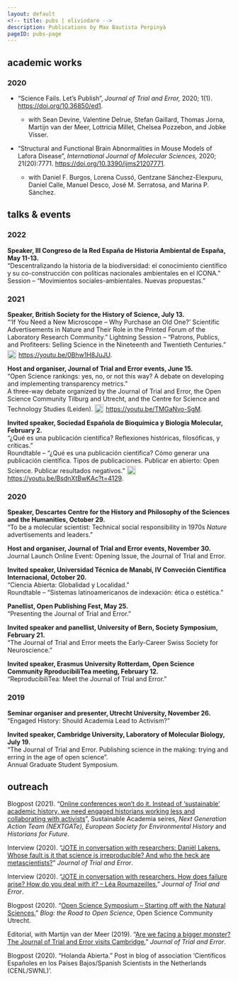 ```yaml
---
layout: default
<!-- title: pubs | oliviodare -->
description: Publications by Max Bautista Perpinyà
pageID: pubs-page
---
```


## academic works
### 2020
- “Science Fails. Let’s Publish”, _Journal of Trial and Error,_ 2020; 1(1). <a href="https://doi.org/10.36850/ed1" target="_blank">https://doi.org/10.36850/ed1</a>.  

  - with Sean Devine, Valentine Delrue, Stefan Gaillard, Thomas Jorna, Martijn van der Meer, Lottricia Millet, Chelsea Pozzebon, and Jobke Visser.  

- “Structural and Functional Brain Abnormalities in Mouse Models of Lafora Disease”, _International Journal of Molecular Sciences,_ 2020; 21(20):7771. <a href="https://doi.org/10.3390/ijms21207771" target="_blank">https://doi.org/10.3390/ijms21207771</a>.  

  - with Daniel F. Burgos, Lorena Cussó, Gentzane Sánchez-Elexpuru, Daniel Calle, Manuel Desco, José M. Serratosa, and Marina P. Sánchez.  

## talks & events  
### 2022
**Speaker, III Congreso de la Red  España de Historia Ambiental de España, May 11-13.**  
“Descentralizando la historia de la biodiversidad: el conocimiento científico y su co-construcción con políticas nacionales ambientales en el ICONA.”
Session – “Movimientos sociales-ambientales. Nuevas propuestas.”

### 2021
**Speaker, British Society for the History of Science, July 13.**  
“‘If You Need a New Microscope – Why Purchase an Old One?’ Scientific Advertisements in Nature and Their Role in the Printed Forum of the Laboratory Research Community.”
Lightning Session – “Patrons, Publics, and Profiteers: Selling Science in the Nineteenth and Twentieth Centuries.” <a href="https://youtu.be/0Bhw1H8JuJU" target="_blank"> <img src="{{ oliviodare.com }}/youtube-icon.png" width="20" style="position: relative; top: 4px; padding-right: 5px">https://youtu.be/0Bhw1H8JuJU</a>.

**Host and organiser, Journal of Trial and Error events, June 15.**   
“Open Science rankings: yes, no, or not this way? A debate on developing and implementing transparency metrics.”   
A three-way debate organized by the Journal of Trial and Error, the Open Science Community Tilburg and Utrecht, and the Centre for Science and Technology Studies (Leiden). <a href="https://youtu.be/TMGaNvo-SgM" target="_blank"> <img src="{{ oliviodare.com }}/youtube-icon.png" width="20" style="position: relative; top: 4px; padding-right: 5px">https://youtu.be/TMGaNvo-SgM</a>.

**Invited speaker, Sociedad Española de Bioquímica y Biología Molecular, February 2.**  
“¿Qué es una publicación científica? Reflexiones históricas, filosóficas, y críticas.”   
Roundtable – “¿Qué es una publicación científica? Cómo generar una publicación científica. Tipos de publicaciones. Publicar en abierto: Open Science. Publicar resultados negativos.” <a href="https://youtu.be/BsdnXtBwKAc?t=4129" target="_blank"> <img src="{{ oliviodare.com }}/youtube-icon.png" width="20" style="position: relative; top: 4px; padding-right: 5px">https://youtu.be/BsdnXtBwKAc?t=4129</a>.

### 2020
**Speaker, Descartes Centre for the History and Philosophy of the Sciences and the Humanities, October 29.**   
“To be a molecular scientist: Technical social responsibility in 1970s _Nature_ advertisements and leaders.”  

**Host and organiser, Journal of Trial and Error events, November 30.**   
Journal Launch Online Event: Opening Issue, the Journal of Trial and Error.  

**Invited speaker, Universidad Técnica de Manabí, IV Conveción Científica Internacional, October 20.**   
“Ciencia Abierta: Globalidad y Localidad.”   
Roundtable – “Sistemas latinoamericanos de indexación: ética o estética.”   

**Panellist, Open Publishing Fest, May 25.**   
“Presenting the Journal of Trial and Error.”  

**Invited speaker and panellist, University of Bern, Society Symposium, February 21.**    
“The Journal of Trial and Error meets the Early-Career Swiss Society for Neuroscience.”  

**Invited speaker, Erasmus University Rotterdam, Open Science Community RproducibiliTea meeting, February 12.**    
“ReproducibiliTea: Meet the Journal of Trial and Error.”  

### 2019  
**Seminar organiser and presenter, Utrecht University, November 26.**   
“Engaged History: Should Academia Lead to Activism?”  

**Invited speaker, Cambridge University, Laboratory of Molecular Biology, July 19.**   
“The Journal of Trial and Error. Publishing science in the making: trying and erring in the age of open science”.   
Annual Graduate Student Symposium.

## outreach
Blogpost (2021). “<a href="http://eseh.org/online-conferences-wont-do-it-instead-of-sustainable-academic-history-we-need-engaged-historians-working-less-and-collaborating-with-activists/" target="_blank">Online conferences won’t do it. Instead of ‘sustainable’ academic history, we need engaged historians working less and collaborating with activists</a>”, Sustainable Academia seires, _Next Generation Action Team (NEXTGATe), European Society for Environmental History_ and _Historians for Future_.  

Interview (2020). “<a href="https://www.jtrialerror.com/2020/05/31/jote-in-conversation-with-researchers-daniel-lakens-whose-fault-is-it-that-science-is-irreproducible-and-who-the-heck-are-metascienists/" target="_blank">JOTE in conversation with researchers: Daniël Lakens. Whose fault is it that science is irreproducible? And who the heck are metascientists?</a>” _Journal of Trial and Error_.  

Interview (2020). “<a href="https://www.jtrialerror.com/2020/03/05/jote-in-conversation-with-researchers-how-does-failure-arise-how-do-you-deal-with-it-lea-roumazeilles/" target="_blank">JOTE in conversation with researchers. How does failure arise? How do you deal with it? – Léa Roumazeilles.</a>” _Journal of Trial and Error_.  

Blogpost (2020). “<a href="https://openscience-utrecht.com/open-science-symposium-starting-off-with-the-natural-sciences/" target="_blank">Open Science Symposium – Starting off with the Natural Sciences.</a>” _Blog: the Road to Open Science_, Open Science Community Utrecht.  

Editorial, with Martijn van der Meer (2019). “<a href="https://www.jtrialerror.com/2019/09/30/are-we-facing-a-bigger-monster-the-journal-of-trial-and-error-visits-cambridge/" target="_blank">Are we facing a bigger monster? The Journal of Trial and Error visits Cambridge.</a>” _Journal of Trial and Error_.  

Blogpost (2020). “Holanda Abierta.” Post in blog of association ‘Científicos Españoles en los Países Bajos/Spanish Scientists in the Netherlands (CENL/SWNL)’.
